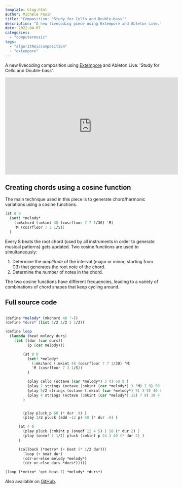```yaml
---
template: blog.html
author: Michele Pasin
title: "Composition: 'Study for Cello and Double-bass'"
description: "A new livecoding piece using Extempore and Ableton Live."
date: 2022-04-07
categories: 
  - "computermusic"
tags: 
  - "algorithmiccomposition"
  - "extempore"
---
```



A new livecoding composition using [Extempore](https://extemporelang.github.io/) and Ableton Live: 'Study for Cello and Double-bass'. 

<iframe width="560" height="315" src="https://www.youtube.com/embed/VR6lMsECEQc" title="YouTube video player" frameborder="0" allow="accelerometer; autoplay; clipboard-write; encrypted-media; gyroscope; picture-in-picture" allowfullscreen></iframe>

## Creating chords using a cosine function

The main technique used in this piece is to generate chord/harmonic variations using a cosine functions. 

```scheme
(at 8 0 
  (set! *melody* 
    (:mkchord (:mkint 48 (cosrfloor 7 7 1/30) 'M)   
    'M (cosrfloor 7 3 1/5))
  )
```

Every 8 beats the root chord (used by all instruments in order to generate musical patterns) gets updated. Two cosine functions are used to simultaneously: 

1. Determine the *amplitude* of the interval (major or minor, starting from C3) that generates the root note of the chord.
2. Determine the number of notes in the chord. 

The two cosine functions have different frequencies, leading to a variety of combinations of chord shapes that keep cycling around. 


## Full source code

```scheme

(define *melody* (mkchord 48 '-))
(define *durs* (list 1/2 1/2 1 1/2))

(define loop
  (lambda (beat melody durs)
    (let ((dur (car durs)) 
          (p (car melody)))

        (at 8 0 
          (set! *melody* 
            (:mkchord (:mkint 48 (cosrfloor 7 7 1/30) 'M)   
            'M (cosrfloor 7 3 1/5))
          )

          (play cello (octave (car *melody*) 3 4) 60 8 )
          (play 2 strings (octave (:mkint (car *melody*) 3 'M) 7 9) 50 8 )
          (play 5/2 strings (octave (:mkint (car *melody*) 5) 3 5) 40 6 )
          (play 4 strings (octave (:mkint (car *melody*) 12) 7 9) 30 4 )
        ) 


        (play pluck p 60 (* dur .9) )
        (play 3/2 pluck (add -12 p) 60 (* dur .9) )

      (at 4 0 
        (play pluck (:mkint p (oneof 12 4 5) ) 50 (* dur 2) )
        (play (oneof 1 1/2) pluck (:mkint p 24 ) 40 (* dur 2) )
      )

      (callback (*metro* (+ beat (* 1/2 dur))) 
        'loop (+ beat dur)
        (cdr-or-else melody *melody*)
        (cdr-or-else durs *durs*)))))

(loop (*metro* 'get-beat 1) *melody* *durs*)

```

Also available on [GitHub](https://github.com/lambdamusic/The-Musical-Code/blob/main/works/2022-04-study-cello-double-bass.xtm).